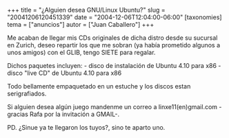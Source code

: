 +++
title = "¿Alguien desea GNU/Linux Ubuntu?"
slug = "20041206120451339"
date = "2004-12-06T12:04:00-06:00"
[taxonomies]
tema = ["anuncios"]
autor = ["Juan Caballero"]
+++

Me acaban de llegar mis CDs originales de dicha distro desde su sucursal
en Zurich, deseo repartir los que me sobran (ya había prometido algunos
a unos amigos) con el GLIB, tengo SIETE para regalar.

<!-- more -->
Dichos paquetes incluyen: - disco de instalación de Ubuntu 4.10 para
x86 - disco &quot;live CD&quot; de Ubuntu 4.10 para x86

Todo bellamente empaquetado en un estuche y los discos estan
serigrafiados.

Si alguien desea algún juego mandenme un correo a linxe11(en)gmail.com
-gracias Rafa por la invitación a GMAIL-.

PD. ¿Sinue ya te llegaron los tuyos?, sino te aparto uno.
